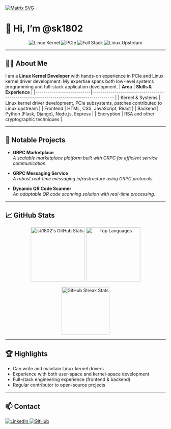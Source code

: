 [![Matrix SVG](https://raw.githubusercontent.com/rodrigograca31/rodrigograca31/master/matrix.svg)](https://www.youtube.com/watch?v=dQw4w9WgXcQ)
# 👋 Hi, I’m @sk1802

<!-- Profile Badges -->
<p align="center">
  <img src="https://img.shields.io/badge/Linux-Kernel-blue?logo=linux&logoColor=white" alt="Linux Kernel"/>
  <img src="https://img.shields.io/badge/PCIe-Expert-orange" alt="PCIe"/>
  <img src="https://img.shields.io/badge/Full--Stack-green?logo=javascript&logoColor=white" alt="Full Stack"/>
  <img src="https://img.shields.io/badge/Upstream%20Contributor-Yes-blueviolet" alt="Linux Upstream"/>
</p>

---

## 👨‍💻 About Me
I am a **Linux Kernel Developer** with hands-on experience in PCIe and Linux kernel driver development.
My expertise spans both low-level systems programming and full-stack application development.
| **Area**                  | **Skills & Experience**                                                                        |
|---------------------------|----------------------------------------------------------------------------------------        |
| Kernel & Systems          | Linux kernel driver development, PCIe subsystems, patches contributed to Linux upstream        |
| Frontend                  | HTML, CSS, JavaScript, React                                                                   |
| Backend                   | Python (Flask, Django), Node.js, Express                                                       |
| Encryption                | RSA and other cryptographic techniques                                                         |


---

## 🚀 Notable Projects

- **GRPC Marketplace**  
  _A scalable marketplace platform built with GRPC for efficient service communication._

- **GRPC Messaging Service**  
  _A robust real-time messaging infrastructure using GRPC protocols._

- **Dynamic QR Code Scanner**  
  _An adaptable QR code scanning solution with real-time processing._

---

## 📈 GitHub Stats

<p align="center">
  <img src="https://github-readme-stats-six-blond-57.vercel.app/api?username=sk1802&show_icons=true&theme=radical" alt="sk1802's GitHub Stats" height="170"/>
  <img src="https://github-readme-stats-six-blond-57.vercel.app/api/top-langs/?username=sk1802&layout=compact&theme=radical" alt="Top Languages" height="170"/>
</p>

<p align="center">
  <img src="https://streak-stats.demolab.com/?user=sk1802&theme=highcontrast" alt="GitHub Streak Stats" height="150"/>
</p>

---

## 🏆 Highlights

- Can write and maintain Linux kernel drivers  
- Experience with both user-space and kernel-space development  
- Full-stack engineering experience (frontend & backend)  
- Regular contributor to open-source projects

---

## 📫 Contact

<p>
  <a href="https://www.linkedin.com/in/sumit-kumar-06b022213/">
    <img src="https://img.shields.io/badge/LinkedIn-blue?logo=linkedin&logoColor=white" alt="LinkedIn"/>
  </a>
  <a href="https://github.com/sk1802">
    <img src="https://img.shields.io/badge/GitHub-black?logo=github&logoColor=white" alt="GitHub"/>
  </a>
</p>
